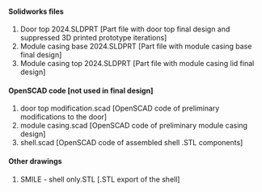 #### Solidworks files
1. Door top 2024.SLDPRT [Part file with door top final design and suppressed 3D printed prototype iterations]
2. Module casing base 2024.SLDPRT [Part file with module casing base final design]
3. Module casing top 2024.SLDPRT [Part file with module casing lid final design]

#### OpenSCAD code [not used in final design]
1. door top modification.scad [OpenSCAD code of preliminary modifications to the door]
2. module casing.scad [OpenSCAD code of preliminary module casing design]
3. shell.scad [OpenSCAD code of assembled shell .STL components]

#### Other drawings
1. SMILE - shell only.STL [.STL export of the shell]
